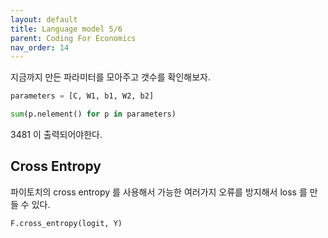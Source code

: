 ```yaml
---
layout: default
title: Language model 5/6
parent: Coding For Economics
nav_order: 14
---
```


지금까지 만든 파라미터를 모아주고 갯수를 확인해보자.

```python
parameters = [C, W1, b1, W2, b2]

sum(p.nelement() for p in parameters)
```

3481 이 출력되어야한다.

## Cross Entropy

파이토치의 cross entropy 를 사용해서 가능한 여러가지 오류를 방지해서 loss 를 만들 수 있다.

```python
F.cross_entropy(logit, Y)
```
